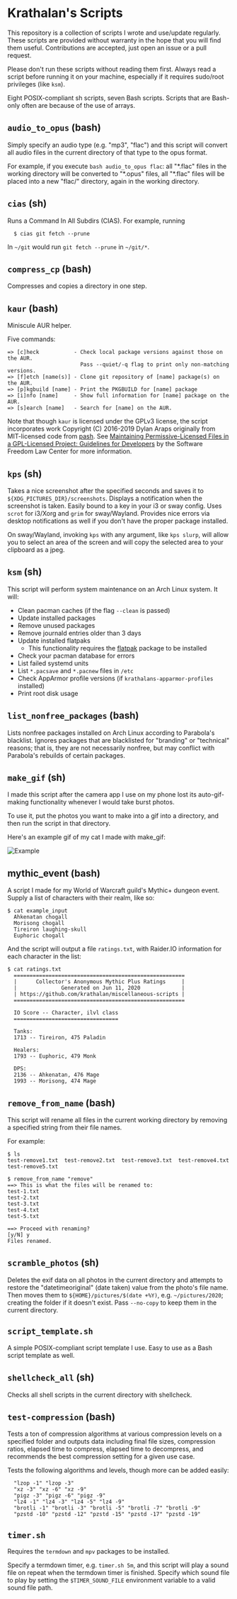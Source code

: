 # Krathalan's Scripts
This repository is a collection of scripts I wrote and use/update regularly. These scripts are provided without warranty in the hope that you will find them useful. Contributions are accepted, just open an issue or a pull request.

Please don't run these scripts without reading them first. Always read a script before running it on your machine, especially if it requires sudo/root privileges (like `ksm`).

Eight POSIX-compliant sh scripts, seven Bash scripts. Scripts that are Bash-only often are because of the use of arrays.

## `audio_to_opus` (bash)
Simply specify an audio type (e.g. "mp3", "flac") and this script will convert all audio files in the current directory of that type to the opus format.

For example, if you execute `bash audio_to_opus flac`: all "\*.flac" files in the working directory will be converted to "\*.opus" files, all "\*.flac" files will be placed into a new "flac/" directory, again in the working directory.

## `cias` (sh)
Runs a Command In All Subdirs (CIAS). For example, running

```
  $ cias git fetch --prune
```

In `~/git` would run `git fetch --prune` in `~/git/*`.

## `compress_cp` (bash)
Compresses and copies a directory in one step.

## `kaur` (bash)
Miniscule AUR helper.

Five commands:

```
=> [c]heck           - Check local package versions against those on the AUR.
                       Pass --quiet/-q flag to print only non-matching versions.
=> [f]etch [name(s)] - Clone git repository of [name] package(s) on the AUR.
=> [p]kgbuild [name] - Print the PKGBUILD for [name] package
=> [i]nfo [name]     - Show full information for [name] package on the AUR.
=> [s]earch [name]   - Search for [name] on the AUR.
```

Note that though `kaur` is licensed under the GPLv3 license, the script incorporates work Copyright (C) 2016-2019 Dylan Araps originally from MIT-licensed code from [pash](https://github.com/dylanaraps/pash). See [Maintaining Permissive-Licensed Files in a GPL-Licensed Project: Guidelines for Developers](https://softwarefreedom.org/resources/2007/gpl-non-gpl-collaboration.html) by the Software Freedom Law Center for more information.

## `kps` (sh)
Takes a nice screenshot after the specified seconds and saves it to `${XDG_PICTURES_DIR}/screenshots`. Displays a notification when the screenshot is taken. Easily bound to a key in your i3 or sway config. Uses `scrot` for i3/Xorg and `grim` for sway/Wayland. Provides nice errors via desktop notifications as well if you don't have the proper package installed.

On sway/Wayland, invoking `kps` with any argument, like `kps slurp`, will allow you to select an area of the screen and will copy the selected area to your clipboard as a jpeg.

## `ksm` (sh)
This script will perform system maintenance on an Arch Linux system. It will:

- Clean pacman caches (if the flag `--clean` is passed)
- Update installed packages
- Remove unused packages
- Remove journald entries older than 3 days
- Update installed flatpaks
  - This functionality requires the [flatpak](https://www.archlinux.org/packages/extra/x86_64/flatpak/) package to be installed
- Check your pacman database for errors
- List failed systemd units
- List `*.pacsave` and `*.pacnew` files in `/etc`
- Check AppArmor profile versions (if `krathalans-apparmor-profiles` installed)
- Print root disk usage

## `list_nonfree_packages` (bash)
Lists nonfree packages installed on Arch Linux according to Parabola's blacklist. Ignores packages that are blacklisted for "branding" or "technical" reasons; that is, they are not necessarily nonfree, but may conflict with Parabola's rebuilds of certain packages.

## `make_gif` (sh)
I made this script after the camera app I use on my phone lost its auto-gif-making functionality whenever I would take burst photos.

To use it, put the photos you want to make into a gif into a directory, and then run the script in that directory.

Here's an example gif of my cat I made with make_gif:

![Example](https://i.imgur.com/V63J3UY.gif)

## mythic_event (bash)
A script I made for my World of Warcraft guild's Mythic+ dungeon event. Supply a list of characters with their realm, like so:

```
$ cat example_input
  Ahkenatan chogall
  Morisong chogall
  Tireiron laughing-skull
  Euphoric chogall
```

And the script will output a file `ratings.txt`, with Raider.IO information for each character in the list:

```
$ cat ratings.txt
  ======================================================
  |      Collector's Anonymous Mythic Plus Ratings     |
  |              Generated on Jun 11, 2020             |
  | https://github.com/krathalan/miscellaneous-scripts |
  ======================================================

  IO Score -- Character, ilvl class
  =================================

  Tanks:
  1713 -- Tireiron, 475 Paladin

  Healers:
  1793 -- Euphoric, 479 Monk

  DPS:
  2136 -- Ahkenatan, 476 Mage
  1993 -- Morisong, 474 Mage
```

## `remove_from_name` (bash)
This script will rename all files in the current working directory by removing a specified string from their file names.

For example:

```
$ ls
test-remove1.txt  test-remove2.txt  test-remove3.txt  test-remove4.txt  test-remove5.txt

$ remove_from_name "remove"
==> This is what the files will be renamed to:
test-1.txt
test-2.txt
test-3.txt
test-4.txt
test-5.txt

==> Proceed with renaming?
[y/N] y
Files renamed.
```

## `scramble_photos` (sh)
Deletes the exif data on all photos in the current directory and attempts to restore the "datetimeoriginal" (date taken) value from the photo's file name. Then moves them to `${HOME}/pictures/$(date +%Y)`, e.g. `~/pictures/2020`; creating the folder if it doesn't exist. Pass `--no-copy` to keep them in the current directory.

## `script_template.sh`
A simple POSIX-compliant script template I use. Easy to use as a Bash script template as well.

## `shellcheck_all` (sh)
Checks all shell scripts in the current directory with shellcheck.

## `test-compression` (bash)
Tests a ton of compression algorithms at various compression levels on a specified folder and outputs data including final file sizes, compression ratios, elapsed time to compress, elapsed time to decompress, and recommends the best compression setting for a given use case.

Tests the following algorithms and levels, though more can be added easily:

```
  "lzop -1" "lzop -3"
  "xz -3" "xz -6" "xz -9"
  "pigz -3" "pigz -6" "pigz -9"
  "lz4 -1" "lz4 -3" "lz4 -5" "lz4 -9"
  "brotli -1" "brotli -3" "brotli -5" "brotli -7" "brotli -9"
  "pzstd -10" "pzstd -12" "pzstd -15" "pzstd -17" "pzstd -19"
```

## `timer.sh`
Requires the `termdown` and `mpv` packages to be installed.

Specify a termdown timer, e.g. `timer.sh 5m`, and this script will play a sound file on repeat when the termdown timer is finished. Specify which sound file to play by setting the `$TIMER_SOUND_FILE` environment variable to a valid sound file path.
